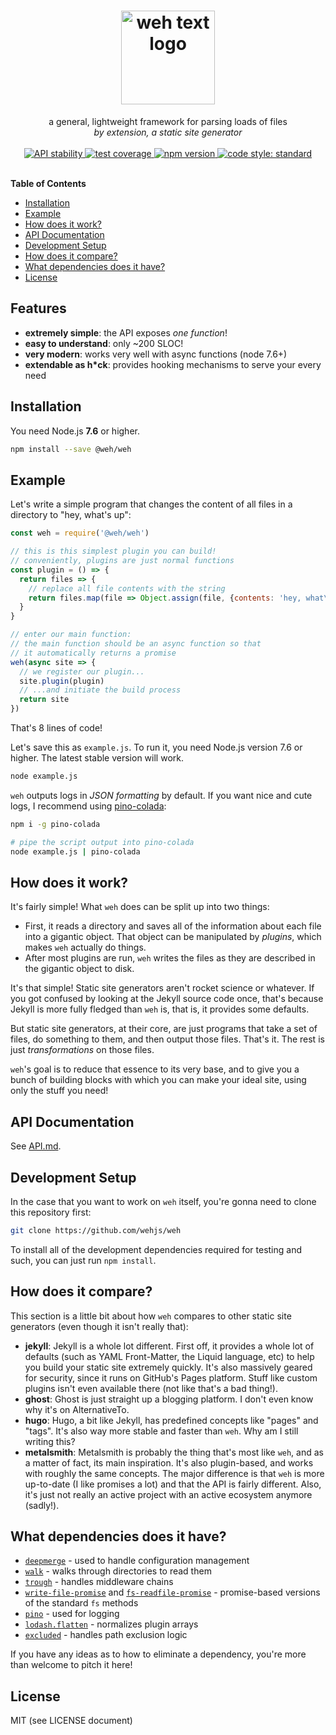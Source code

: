 <h1 align="center">
  <img src="http://i.imgsafe.org/fbf70cd0e5.png" width="150" alt="weh text logo" />
</h1>

<div align="center">
  a general, lightweight framework for parsing loads of files
</div>
<div align="center">
  <i>by extension, a static site generator</i>
</div>

<br />

<div align="center">
  <!-- Stability -->
  <a href="https://nodejs.org/api/documentation.html#documentation_stability_index">
    <img src="https://img.shields.io/badge/stability-experimental-orange.svg?style=flat-square"
      alt="API stability" />
</a>
  <!-- travis ci -->
  <a href="https://travis-ci.org/wehjs/weh">
    <img src="https://img.shields.io/travis/wehjs/weh.svg?style=flat-square"
      alt="test coverage" />
  </a>
  <!-- npm version -->
  <a href="https://npmjs.org/package/@weh/weh">
    <img src="https://img.shields.io/npm/v/@weh/weh.svg?style=flat-square"
      alt="npm version" />
  </a>
  <!-- code style -->
  <a href="https://github.com/feross/standard">
    <img src="https://img.shields.io/badge/code%20style-standard-blue.svg?style=flat-square"
      alt="code style: standard" />
  </a>
</div>
<br />

**Table of Contents**

- [Installation](#installation)
- [Example](#example)
- [How does it work?](#how-does-it-work)
- [API Documentation](#api-documentation)
- [Development Setup](#development-setup)
- [How does it compare?](#how-does-it-compare)
- [What dependencies does it have?](#what-dependencies-does-it-have)
- [License](#license)

## Features

- __extremely simple__: the API exposes _one function_!
- __easy to understand__: only ~200 SLOC!
- __very modern__: works very well with async functions (node 7.6+)
- __extendable as h*ck__: provides hooking mechanisms to serve your every need

## Installation

You need Node.js __7.6__ or higher.

```sh
npm install --save @weh/weh
```

## Example

Let's write a simple program that changes the content of all files in a
directory to "hey, what's up":

```js
const weh = require('@weh/weh')

// this is this simplest plugin you can build!
// conveniently, plugins are just normal functions
const plugin = () => {
  return files => {
    // replace all file contents with the string
    return files.map(file => Object.assign(file, {contents: 'hey, what\'s up'}))
  }
}

// enter our main function:
// the main function should be an async function so that
// it automatically returns a promise
weh(async site => {
  // we register our plugin...
  site.plugin(plugin)
  // ...and initiate the build process
  return site
})
```

That's 8 lines of code!

Let's save this as `example.js`. To run it, you need Node.js version 7.6 or
higher. The latest stable version will work.

```sh
node example.js
```

`weh` outputs logs in _JSON formatting_ by default. If you want nice and cute
logs, I recommend using [pino-colada](http://npm.im/pino-colada):

```sh
npm i -g pino-colada

# pipe the script output into pino-colada
node example.js | pino-colada
```

## How does it work?

It's fairly simple! What `weh` does can be split up into two things:

- First, it reads a directory and saves all of the information about each file
  into a gigantic object. That object can be manipulated by _plugins_, which
  makes `weh` actually do things.
- After most plugins are run, `weh` writes the files as they are described
  in the gigantic object to disk.

It's that simple! Static site generators aren't rocket science or whatever.
If you got confused by looking at the Jekyll source code once, that's because
Jekyll is more fully fledged than `weh` is, that is, it provides some defaults.

But static site generators, at their core, are just programs that take a set of
files, do something to them, and then output those files. That's it. The rest is just _transformations_ on those files.

`weh`'s goal is to reduce that essence to its very base, and to give you a
bunch of building blocks with which you can make your ideal site, using only
the stuff you need!

## API Documentation

See [API.md](https://github.com/wehjs/weh/blob/master/API.md).

## Development Setup

In the case that you want to work on `weh` itself, you're gonna need to clone
this repository first:

```sh
git clone https://github.com/wehjs/weh
```

To install all of the development dependencies required for testing and such,
you can just run `npm install`.

## How does it compare?

This section is a little bit about how `weh` compares to other static site
generators (even though it isn't really that):

- __jekyll__: Jekyll is a whole lot different. First off, it provides a whole
  lot of defaults (such as YAML Front-Matter, the Liquid language, etc) to
  help you build your static site extremely quickly. It's also massively
  geared for security, since it runs on GitHub's Pages platform. Stuff like
  custom plugins isn't even available there (not like that's a bad thing!).
- __ghost__: Ghost is just straight up a blogging platform. I don't even know
  why it's on AlternativeTo.
- __hugo__: Hugo, a bit like Jekyll, has predefined concepts like "pages" and
  "tags". It's also way more stable and faster than `weh`. Why am I still writing this?
- __metalsmith__: Metalsmith is probably the thing that's most like `weh`, and
  as a matter of fact, its main inspiration. It's also plugin-based, and works
  with roughly the same concepts. The major difference is that `weh` is more
  up-to-date (I like promises a lot) and that the API is fairly different.
  Also, it's just not really an active project with an active ecosystem
  anymore (sadly!).

## What dependencies does it have?

- [`deepmerge`](http://npm.im/deepmerge) - used to handle configuration management
- [`walk`](http://npm.im/walk) - walks through directories to read them
- [`trough`](http://npm.im/trough) - handles middleware chains
- [`write-file-promise`](http://npm.im/write-file-promise) and
  [`fs-readfile-promise`](http://npm.im/fs-readfile-promise) - promise-based
  versions of the standard `fs` methods
- [`pino`](http://npm.im/pino) - used for logging
- [`lodash.flatten`](http://npm.im/lodash.flatten) - normalizes plugin arrays
- [`excluded`](http://npm.im/excluded) - handles path exclusion logic

If you have any ideas as to how to eliminate a dependency, you're more than
welcome to pitch it here!

## License

MIT (see LICENSE document)
